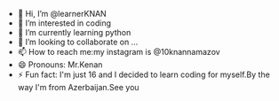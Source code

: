 - 👋 Hi, I’m @learnerKNAN
- 👀 I’m interested in coding
- 🌱 I’m currently learning python
- 💞️ I’m looking to collaborate on ...
- 📫 How to reach me:my instagram is @10knannamazov
- 😄 Pronouns: Mr.Kenan
- ⚡ Fun fact: I'm just 16 and I decided to learn coding for myself.By the way I'm from Azerbaijan.See you

<!---
learnerKNAN/learnerKNAN is a ✨ special ✨ repository because its `README.md` (this file) appears on your GitHub profile.
You can click the Preview link to take a look at your changes.
--->
